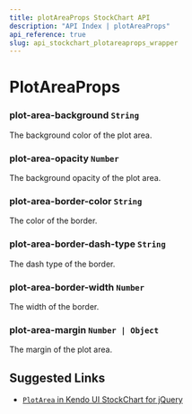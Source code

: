 ```yaml
---
title: plotAreaProps StockChart API
description: "API Index | plotAreaProps"
api_reference: true
slug: api_stockchart_plotareaprops_wrapper
---
```


# PlotAreaProps

### plot-area-background `String`

The background color of the plot area.

### plot-area-opacity `Number`

The background opacity of the plot area.

### plot-area-border-color `String`

The color of the border.

### plot-area-border-dash-type `String`

The dash type of the border.

### plot-area-border-width `Number`

The width of the border.

### plot-area-margin `Number | Object`

The margin of the plot area.

## Suggested Links

* [`PlotArea` in Kendo UI StockChart for jQuery](https://docs.telerik.com/kendo-ui/api/javascript/dataviz/ui/stock-chart/configuration/plotarea)
